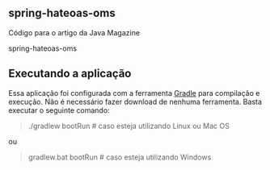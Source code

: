 ## spring-hateoas-oms

Código para o artigo da Java Magazine

spring-hateoas-oms

## Executando a aplicação

Essa aplicação foi configurada com a ferramenta [Gradle](http://www.gradle.org/) para compilação e execução. Não é necessário fazer download de nenhuma ferramenta. Basta executar o seguinte comando:

> ./gradlew bootRun # caso esteja utilizando Linux ou Mac OS

ou

> gradlew.bat bootRun # caso esteja utilizando Windows
